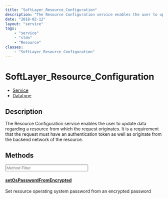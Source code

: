 ```yaml
---
title: "SoftLayer_Resource_Configuration"
description: "The Resource Configuration service enables the user to update data regarding a resource from which the request originate... "
date: "2018-02-12"
layout: "service"
tags:
    - "service"
    - "sldn"
    - "Resource"
classes:
    - "SoftLayer_Resource_Configuration"
---
```

# SoftLayer_Resource_Configuration
<div id='service-datatype'>
    <ul id='sldn-reference-tabs'>
    <li id='service'> <a href='/reference/services/SoftLayer_Resource_Configuration' >Service</a></li>    <li id='datatype'> <a href='/reference/datatypes/SoftLayer_Resource_Configuration' >Datatype</a></li>
    </ul>
</div>

## Description


The Resource Configuration service enables the user to update data regarding a resource from which the request originates. It is a requirement that the request must have an authentication token as well as originate from the backend network of the resource. 



        
<div id="properties" class="content service-content">

## Methods

<div class="view-filters">
    <div class="clearfix">
        <div class="search-input-box">
            <input placeholder="Method Filter" onkeyup="titleSearch(inputId='edit-combine', divId='method-div', elementClass='method-row')" 
                type="text" id="edit-combine" value="" size="30" maxlength="128" class="form-text">
        </div>
    </div>
</div>

<div id="method-div">

<div class="method-row">

#### [setOsPasswordFromEncrypted](/reference/services/SoftLayer_Resource_Configuration/setOsPasswordFromEncrypted)
Set resource operating system password from an encrypted password

</div>
</div>

</div>

